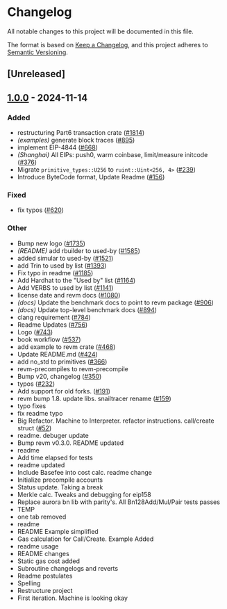 # Changelog

All notable changes to this project will be documented in this file.

The format is based on [Keep a Changelog](https://keepachangelog.com/en/1.0.0/),
and this project adheres to [Semantic Versioning](https://semver.org/spec/v2.0.0.html).

## [Unreleased]

## [1.0.0](https://github.com/peyha/revm/releases/tag/revm-transaction-v1.0.0) - 2024-11-14

### Added

- restructuring Part6 transaction crate ([#1814](https://github.com/peyha/revm/pull/1814))
- *(examples)* generate block traces ([#895](https://github.com/peyha/revm/pull/895))
- implement EIP-4844 ([#668](https://github.com/peyha/revm/pull/668))
- *(Shanghai)* All EIPs: push0, warm coinbase, limit/measure initcode ([#376](https://github.com/peyha/revm/pull/376))
- Migrate `primitive_types::U256` to `ruint::Uint<256, 4>` ([#239](https://github.com/peyha/revm/pull/239))
- Introduce ByteCode format, Update Readme ([#156](https://github.com/peyha/revm/pull/156))

### Fixed

- fix typos ([#620](https://github.com/peyha/revm/pull/620))

### Other

- Bump new logo ([#1735](https://github.com/peyha/revm/pull/1735))
- *(README)* add rbuilder to used-by ([#1585](https://github.com/peyha/revm/pull/1585))
- added simular to used-by ([#1521](https://github.com/peyha/revm/pull/1521))
- add Trin to used by list ([#1393](https://github.com/peyha/revm/pull/1393))
- Fix typo in readme ([#1185](https://github.com/peyha/revm/pull/1185))
- Add Hardhat to the "Used by" list ([#1164](https://github.com/peyha/revm/pull/1164))
- Add VERBS to used by list ([#1141](https://github.com/peyha/revm/pull/1141))
- license date and revm docs ([#1080](https://github.com/peyha/revm/pull/1080))
- *(docs)* Update the benchmark docs to point to revm package ([#906](https://github.com/peyha/revm/pull/906))
- *(docs)* Update top-level benchmark docs ([#894](https://github.com/peyha/revm/pull/894))
- clang requirement ([#784](https://github.com/peyha/revm/pull/784))
- Readme Updates ([#756](https://github.com/peyha/revm/pull/756))
- Logo ([#743](https://github.com/peyha/revm/pull/743))
- book workflow ([#537](https://github.com/peyha/revm/pull/537))
- add example to revm crate ([#468](https://github.com/peyha/revm/pull/468))
- Update README.md ([#424](https://github.com/peyha/revm/pull/424))
- add no_std to primitives ([#366](https://github.com/peyha/revm/pull/366))
- revm-precompiles to revm-precompile
- Bump v20, changelog ([#350](https://github.com/peyha/revm/pull/350))
- typos ([#232](https://github.com/peyha/revm/pull/232))
- Add support for old forks. ([#191](https://github.com/peyha/revm/pull/191))
- revm bump 1.8. update libs. snailtracer rename ([#159](https://github.com/peyha/revm/pull/159))
- typo fixes
- fix readme typo
- Big Refactor. Machine to Interpreter. refactor instructions. call/create struct ([#52](https://github.com/peyha/revm/pull/52))
- readme. debuger update
- Bump revm v0.3.0. README updated
- readme
- Add time elapsed for tests
- readme updated
- Include Basefee into cost calc. readme change
- Initialize precompile accounts
- Status update. Taking a break
- Merkle calc. Tweaks and debugging for eip158
- Replace aurora bn lib with parity's. All Bn128Add/Mul/Pair tests passes
- TEMP
- one tab removed
- readme
- README Example simplified
- Gas calculation for Call/Create. Example Added
- readme usage
- README changes
- Static gas cost added
- Subroutine changelogs and reverts
- Readme postulates
- Spelling
- Restructure project
- First iteration. Machine is looking okay
